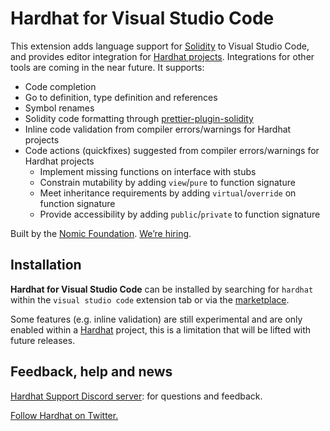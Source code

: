 # Hardhat for Visual Studio Code

This extension adds language support for [Solidity](https://soliditylang.org/) to Visual Studio Code, and provides editor integration for [Hardhat projects](https://hardhat.org/). Integrations for other tools are coming in the near future. It supports:

- Code completion
- Go to definition, type definition and references
- Symbol renames
- Solidity code formatting through [prettier-plugin-solidity](https://github.com/prettier-solidity/prettier-plugin-solidity)
- Inline code validation from compiler errors/warnings for Hardhat projects
- Code actions (quickfixes) suggested from compiler errors/warnings for Hardhat projects
  - Implement missing functions on interface with stubs
  - Constrain mutability by adding `view`/`pure` to function signature
  - Meet inheritance requirements by adding `virtual`/`override` on function signature
  - Provide accessibility by adding `public`/`private` to function signature

Built by the [Nomic Foundation](https://nomic.foundation/). [We’re hiring](https://nomic.foundation/hiring).

## Installation

**Hardhat for Visual Studio Code** can be installed by searching for `hardhat` within the `visual studio code` extension tab or via the [marketplace](https://marketplace.visualstudio.com/items?itemName=NomicFoundation.hardhat-solidity).

Some features (e.g. inline validation) are still experimental and are only enabled within a [Hardhat](https://hardhat.org/) project, this is a limitation that will be lifted with future releases.

## Feedback, help and news

[Hardhat Support Discord server](https://hardhat.org/discord): for questions and feedback.

[Follow Hardhat on Twitter.](https://twitter.com/HardhatHQ)

